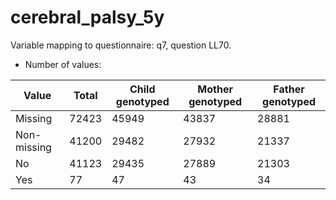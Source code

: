 # cerebral_palsy_5y
Variable mapping to questionnaire: q7, question LL70.
- Number of values:

| Value | Total | Child genotyped | Mother genotyped | Father genotyped |
| ----- | ----- | --------------- | ---------------- | ---------------- |
| Missing | 72423 | 45949 | 43837 | 28881 |
| Non-missing | 41200 | 29482 | 27932 | 21337 |
| No | 41123 | 29435 | 27889 |21303 |
| Yes | 77 | 47 | 43 |34 |



